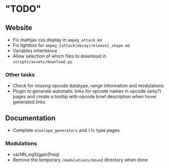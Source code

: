 # "TODO"

## Website

- Fix mathjax css display in `ampeg_attack.md`
- Fix lightbox for `ampeg_{attack|decay|release}_shape.md`
- Variables inheritance
- Allow selection of which files to download in `scripts/assets/download.py`

### Other tasks

- Check for missing opcode datatype, range information and modulations
- Plugin to generate automatic links for opcode names in opcode (only?) pages
  and create a tooltip with opcode brief description when hover generated links

## Documentation

- Complete `envelope_generators` and `lfo` type pages

### Modulations

- varNN_eqX{gain|freq}
- Remove the temporary `/modulations/moved` directory when done
